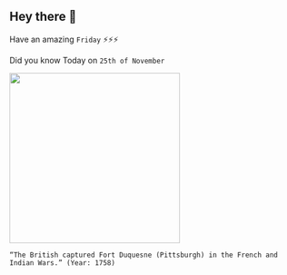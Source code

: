 ## Hey there 👋
Have an amazing `Friday` ⚡⚡⚡

Did you know Today on `25th of November`
 
 [<img src="https://upload.wikimedia.org/wikipedia/commons/4/49/FortDuquesne.jpg" width="300" />](https://en.wikipedia.org/wiki/Battle_of_Fort_Duquesne) 
 ```
“The British captured Fort Duquesne (Pittsburgh) in the French and Indian Wars.” (Year: 1758)
```
